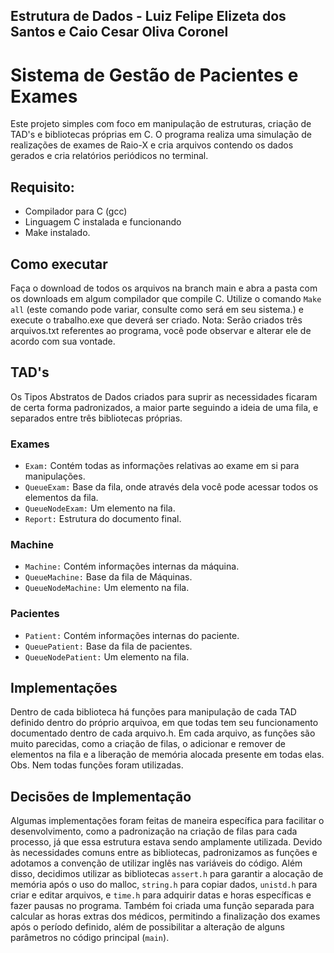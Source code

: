 ## Estrutura de Dados - Luiz Felipe Elizeta dos Santos e Caio Cesar Oliva Coronel
# Sistema de Gestão de Pacientes e Exames

Este projeto simples com foco em manipulação de estruturas, criação de TAD's e bibliotecas próprias em C.
O programa realiza uma simulação de realizações de exames de Raio-X e cria arquivos contendo os dados gerados e cria relatórios periódicos no terminal.

## Requisito:
  - Compilador para C (gcc)
  - Linguagem C instalada e funcionando
  - Make instalado.
    
## Como executar
  Faça o download de todos os arquivos na branch main e abra a pasta com os downloads em algum compilador que compile C.
  Utilize o comando `Make all` (este comando pode variar, consulte como será em seu sistema.) e execute o trabalho.exe que deverá ser criado.
  Nota: Serão criados três arquivos.txt referentes ao programa, você pode observar e alterar ele de acordo com sua vontade.

## TAD's
Os Tipos Abstratos de Dados criados para suprir as necessidades ficaram de certa forma padronizados, a maior parte seguindo a ideia de uma fila, e separados entre três bibliotecas próprias.

### Exames
  - `Exam:` Contém todas as informações relativas ao exame em si para manipulações.
  - `QueueExam:` Base da fila, onde através dela você pode acessar todos os elementos da fila.
  - `QueueNodeExam:` Um elemento na fila.
  - `Report:` Estrutura do documento final.

### Machine
  - `Machine:` Contém informações internas da máquina.
  - `QueueMachine:` Base da fila de Máquinas.
  - `QueueNodeMachine:` Um elemento na fila.

### Pacientes
  - `Patient:` Contém informações internas do paciente.
  - `QueuePatient:` Base da fila de pacientes.
  - `QueueNodePatient:` Um elemento na fila.

## Implementações
Dentro de cada biblioteca há funções para manipulação de cada TAD definido dentro do próprio arquivoa, em que todas tem seu funcionamento documentado dentro de cada arquivo.h. Em cada arquivo, as funções são muito parecidas, como a criação de filas, o adicionar e remover de elementos na fila e a liberação de memória alocada presente em todas elas. 
Obs. Nem todas funções foram utilizadas.

## Decisões de Implementação
Algumas implementações foram feitas de maneira específica para facilitar o desenvolvimento, como a padronização na criação de filas para cada processo, já que essa estrutura estava sendo amplamente utilizada. Devido às necessidades comuns entre as bibliotecas, padronizamos as funções e adotamos a convenção de utilizar inglês nas variáveis do código. Além disso, decidimos utilizar as bibliotecas `assert.h` para garantir a alocação de memória após o uso do malloc, `string.h` para copiar dados, `unistd.h` para criar e editar arquivos, e `time.h` para adquirir datas e horas específicas e fazer pausas no programa. Também foi criada uma função separada para calcular as horas extras dos médicos, permitindo a finalização dos exames após o período definido, além de possibilitar a alteração de alguns parâmetros no código principal (`main`).
